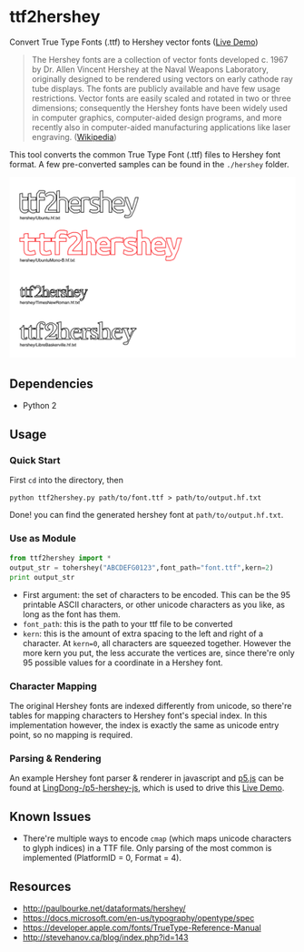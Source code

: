 
# ttf2hershey

Convert True Type Fonts (.ttf) to Hershey vector fonts
([Live Demo](https://lingdong-.github.io/ttf2hershey/))

> The Hershey fonts are a collection of vector fonts developed c. 1967 by Dr. Allen Vincent Hershey at the Naval Weapons Laboratory, originally designed to be rendered using vectors on early cathode ray tube displays. The fonts are publicly available and have few usage restrictions. Vector fonts are easily scaled and rotated in two or three dimensions; consequently the Hershey fonts have been widely used in computer graphics, computer-aided design programs, and more recently also in computer-aided manufacturing applications like laser engraving. ([Wikipedia](https://en.wikipedia.org/wiki/Hershey_fonts))


This tool converts the common True Type Font (.ttf) files to Hershey font format. A few pre-converted samples can be found in the `./hershey` folder.

![](doc/screen001.png)

## Dependencies
- Python 2

## Usage

### Quick Start

First `cd` into the directory, then

```
python ttf2hershey.py path/to/font.ttf > path/to/output.hf.txt
```
Done! you can find the generated hershey font at `path/to/output.hf.txt`.

### Use as Module

```python
from ttf2hershey import *
output_str = tohershey("ABCDEFG0123",font_path="font.ttf",kern=2)
print output_str
```
- First argument: the set of characters to be encoded. This can be the 95 printable ASCII characters, or other unicode characters as you like, as long as the font has them.
- `font_path`: this is the path to your ttf file to be converted
- `kern`: this is the amount of extra spacing to the left and right of a character. At `kern=0`, all characters are squeezed together. However the more kern you put, the less accurate the vertices are, since there're only 95 possible values for a coordinate in a Hershey font.

### Character Mapping

The original Hershey fonts are indexed differently from unicode, so there're tables for mapping characters to Hershey font's special index. In this implementation however, the index is exactly the same as unicode entry point, so no mapping is required.

### Parsing & Rendering

An example Hershey font parser & renderer in javascript and [p5.js](http://p5js.org) can be found at [LingDong-/p5-hershey-js](https://github.com/LingDong-/p5-hershey-js), which is used to drive this [Live Demo](https://lingdong-.github.io/ttf2hershey/).


## Known Issues

- There're multiple ways to encode `cmap` (which maps unicode characters to glyph indices) in a TTF file. Only parsing of the most common is implemented (PlatformID = 0, Format = 4).


## Resources

- http://paulbourke.net/dataformats/hershey/
- https://docs.microsoft.com/en-us/typography/opentype/spec
- https://developer.apple.com/fonts/TrueType-Reference-Manual
- http://stevehanov.ca/blog/index.php?id=143